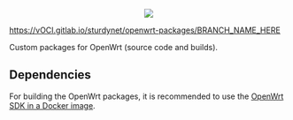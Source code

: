 <p  align="center">

<img  src="https://github.com/Open-Core-Initiative/sturdynet-openwrt-packages/assets/41849970/bd1e2712-f424-48ba-82de-a1d1eacc0766">

</p>

https://vOCI.gitlab.io/sturdynet/openwrt-packages/BRANCH_NAME_HERE

Custom packages for OpenWrt (source code and builds).

## Dependencies

For building the OpenWrt packages, it is recommended to use the [OpenWrt SDK in a Docker image](https://gitlab.com/vOCI/docker-openwrt-sdk).
